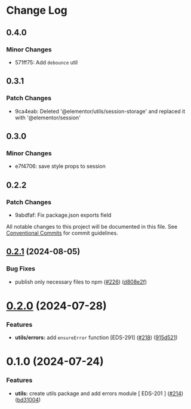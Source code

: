 # Change Log

## 0.4.0

### Minor Changes

- 571ff75: Add `debounce` util

## 0.3.1

### Patch Changes

- 9ca4eab: Deleted '@elementor/utils/session-storage' and replaced it with '@elementor/session'

## 0.3.0

### Minor Changes

- e7f4706: save style props to session

## 0.2.2

### Patch Changes

- 9abdfaf: Fix package.json exports field

All notable changes to this project will be documented in this file.
See [Conventional Commits](https://conventionalcommits.org) for commit guidelines.

## [0.2.1](https://github.com/elementor/elementor-packages/compare/@elementor/utils@0.2.0...@elementor/utils@0.2.1) (2024-08-05)

### Bug Fixes

- publish only necessary files to npm ([#226](https://github.com/elementor/elementor-packages/issues/226)) ([d808e2f](https://github.com/elementor/elementor-packages/commit/d808e2f60eb7ca2d7b8560d0b79c0e62c2f969a8))

# [0.2.0](https://github.com/elementor/elementor-packages/compare/@elementor/utils@0.1.0...@elementor/utils@0.2.0) (2024-07-28)

### Features

- **utils/errors:** add `ensureError` function [EDS-291] ([#218](https://github.com/elementor/elementor-packages/issues/218)) ([915d521](https://github.com/elementor/elementor-packages/commit/915d5214831c249f308ba9344ad9eecdc2887fe4))

# 0.1.0 (2024-07-24)

### Features

- **utils:** create utils package and add errors module [ EDS-201 ] ([#214](https://github.com/elementor/elementor-packages/issues/214)) ([bd31004](https://github.com/elementor/elementor-packages/commit/bd310045209c9cf93dabf9af38868e7839edd216))
